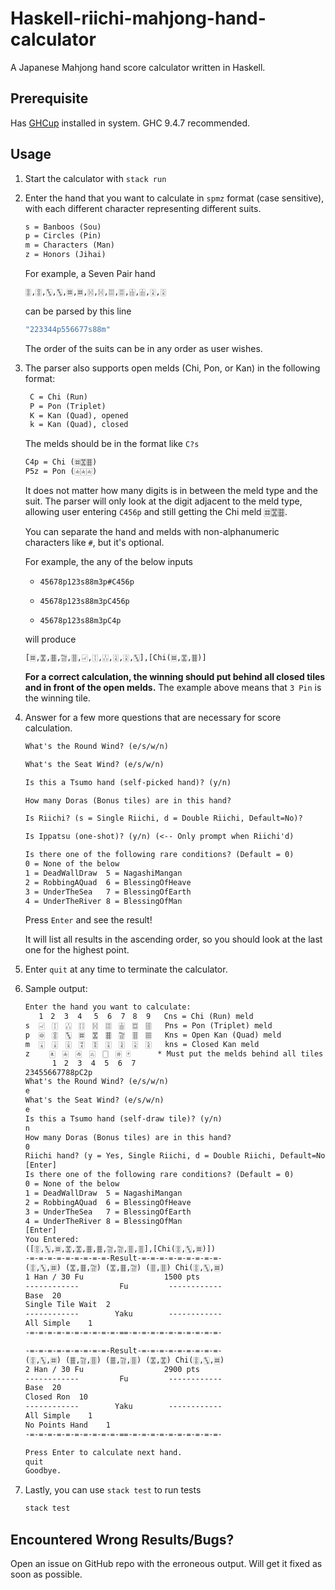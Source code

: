 # Haskell-riichi-mahjong-hand-calculator

A Japanese Mahjong hand score calculator written in Haskell.

## Prerequisite

Has [GHCup](https://www.haskell.org/ghcup/install/) installed in system. GHC 9.4.7 recommended.

## Usage

1. Start the calculator with ```stack run```

2. Enter the hand that you want to calculate in `spmz` format (case sensitive), with each different character representing different suits.

    ```txt
    s = Banboos (Sou)
    p = Circles (Pin)
    m = Characters (Man)
    z = Honors (Jihai)
    ```

    For example, a Seven Pair hand

    ```txt
    🀚,🀚,🀛,🀛,🀜,🀜,🀔,🀔,🀕,🀕,🀖,🀖,🀎,🀎
    ```

    can be parsed by this line

    ```haskell
    "223344p556677s88m"
    ```

    The order of the suits can be in any order as user wishes.

3. The parser also supports open melds (Chi, Pon, or Kan) in the following format:

   ```txt
    C = Chi (Run)
    P = Pon (Triplet)
    K = Kan (Quad), opened
    k = Kan (Quad), closed
    ```

    The melds should be in the format like `C?s`

    ```txt
    C4p = Chi (🀜🀝🀞)
    P5z = Pon (🀁🀁🀁)
    ```

    It does not matter how many digits is in between the meld type and the suit. The parser will only look at the digit adjacent to the meld type, allowing user entering `C456p` and still getting the Chi meld 🀜🀝🀞.

    You can separate the hand and melds with non-alphanumeric characters like `#`, but it's optional.

    For example, the any of the below inputs

    * `45678p123s88m3p#C456p`

    * `45678p123s88m3pC456p`

    * `45678p123s88m3pC4p`

    will produce

    ```txt
    [🀜,🀝,🀞,🀟,🀠,🀐,🀑,🀒,🀎,🀎,🀛],[Chi(🀜,🀝,🀞)]
    ```

    **For a correct calculation, the winning should put behind all closed tiles and in front of the open melds.** The example above means that `3 Pin` is the winning tile.

4. Answer for a few more questions that are necessary for score calculation.

    ```txt
    What's the Round Wind? (e/s/w/n)

    What's the Seat Wind? (e/s/w/n)

    Is this a Tsumo hand (self-picked hand)? (y/n)

    How many Doras (Bonus tiles) are in this hand?

    Is Riichi? (s = Single Riichi, d = Double Riichi, Default=No)?

    Is Ippatsu (one-shot)? (y/n) (<-- Only prompt when Riichi'd)

    Is there one of the following rare conditions? (Default = 0)
    0 = None of the below
    1 = DeadWallDraw  5 = NagashiMangan
    2 = RobbingAQuad  6 = BlessingOfHeave
    3 = UnderTheSea   7 = BlessingOfEarth
    4 = UnderTheRiver 8 = BlessingOfMan
    ```

    Press `Enter` and see the result!

    It will list all results in the ascending order, so you should look at the last one for the highest point.

5. Enter `quit` at any time to terminate the calculator.

6. Sample output:

    ```txt
    Enter the hand you want to calculate:
       1　2  3  4　 5  6  7　8  9   Cns = Chi (Run) meld
    s  🀐　🀑　🀒　🀓　🀔　🀕　🀖　🀗　🀘   Pns = Pon (Triplet) meld
    p  🀙　🀚　🀛　🀜　🀝　🀞　🀟　🀠　🀡   Kns = Open Kan (Quad) meld
    m  🀇　🀈　🀉　🀊　🀋　🀌　🀍　🀎　🀏   kns = Closed Kan meld
    z 　　🀀　🀁　🀂　🀃　🀆　🀅 🀄      * Must put the melds behind all tiles
          1　2  3  4  5  6  7
    23455667788pC2p                       
    What's the Round Wind? (e/s/w/n)
    e
    What's the Seat Wind? (e/s/w/n)
    e
    Is this a Tsumo hand (self-draw tile)? (y/n)
    n
    How many Doras (Bonus tiles) are in this hand?
    0
    Riichi hand? (y = Yes, Single Riichi, d = Double Riichi, Default=No)
    [Enter]
    Is there one of the following rare conditions? (Default = 0)
    0 = None of the below
    1 = DeadWallDraw  5 = NagashiMangan
    2 = RobbingAQuad  6 = BlessingOfHeave
    3 = UnderTheSea   7 = BlessingOfEarth
    4 = UnderTheRiver 8 = BlessingOfMan
    [Enter]
    You Entered:
    ([🀚,🀛,🀜,🀝,🀝,🀞,🀞,🀟,🀟,🀠,🀠],[Chi(🀚,🀛,🀜)])
    -=-=-=-=-=-=-=-=-=-Result-=-=-=-=-=-=-=-=-=-
    (🀚,🀛,🀜) (🀝,🀞,🀟) (🀝,🀞,🀟) (🀠,🀠) Chi(🀚,🀛,🀜)
    1 Han / 30 Fu                  1500 pts
    ------------         Fu         ------------
    Base  20
    Single Tile Wait  2
    ------------        Yaku        ------------
    All Simple    1
    -=-=-=-=-=-=-=-=-=-=-==-=-=-=-=-=-=-=-=-=-=-

    -=-=-=-=-=-=-=-=-=-Result-=-=-=-=-=-=-=-=-=-
    (🀚,🀛,🀜) (🀞,🀟,🀠) (🀞,🀟,🀠) (🀝,🀝) Chi(🀚,🀛,🀜)
    2 Han / 30 Fu                  2900 pts
    ------------         Fu         ------------
    Base  20
    Closed Ron  10
    ------------        Yaku        ------------
    All Simple    1
    No Points Hand    1
    -=-=-=-=-=-=-=-=-=-=-==-=-=-=-=-=-=-=-=-=-=-

    Press Enter to calculate next hand.
    quit
    Goodbye.
    ```

7. Lastly, you can use ```stack test``` to run tests

    ```bash
    stack test
    ```

## Encountered Wrong Results/Bugs?

Open an issue on GitHub repo with the erroneous output. Will get it fixed as soon as possible.
